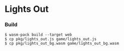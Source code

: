 # Lights Out

### Build

```shell
$ wasm-pack build --target web
$ cp pkg/lights_out.js game/lights_out.js
$ cp pkg/lights_out_bg.wasm game/lights_out_bg.wasm
```
